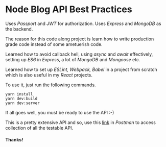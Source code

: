 # Node Blog API Best Practices

Uses _Passport_ and _JWT_ for authorization. Uses _Express_ and _MongoDB_ as the backend.  

The reason for this code along project is learn how to write production grade code instead of some ametuerish code.  

Learned how to avoid callback hell, using _async_ and _await_ effectively, setting up _ES6_ in _Express_, a lot of _MongoDB_ and _Mongoose_ etc.  

Learned how to set up _ESLint, Webpack, Babel_ in a project from scratch which is also useful in my _React_ projects.  

To use it, just run the following commands.  

`yarn install`  
`yarn dev:build`  
`yarn dev:server`  

If all goes well, you must be ready to use the API :-)  

This is a pretty extensive API and so, use this [link](https://www.getpostman.com/collections/0636f578392ba03645c6) in _Postman_ to access collection of all the testable API.  

#### Thanks!
